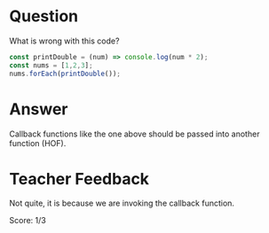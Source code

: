 # Question
What is wrong with this code?

```js
const printDouble = (num) => console.log(num * 2);
const nums = [1,2,3];
nums.forEach(printDouble());
```

# Answer
Callback functions like the one above should be passed into another function (HOF).

# Teacher Feedback

Not quite, it is because we are invoking the callback function.

Score: 1/3